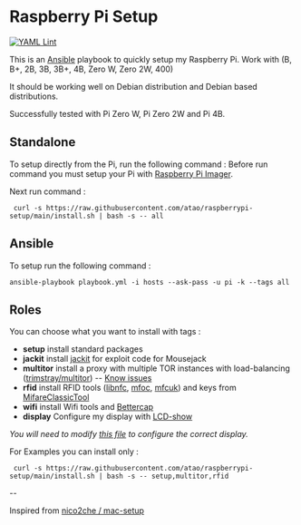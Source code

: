 # Raspberry Pi Setup

[![YAML Lint](https://github.com/atao/raspberrypi-setup/actions/workflows/main.yml/badge.svg)](https://github.com/atao/raspberrypi-setup/actions/workflows/main.yml)

This is an [Ansible](https://www.ansible.com/) playbook to quickly setup my Raspberry Pi.
Work with (B, B+, 2B, 3B, 3B+, 4B, Zero W, Zero 2W, 400)

It should be working well on Debian distribution and Debian based distributions.

Successfully tested with Pi Zero W, Pi Zero 2W and Pi 4B.

## Standalone

To setup directly from the Pi, run the following command :
Before run command you must setup your Pi with [Raspberry Pi Imager](https://www.raspberrypi.org/software/).

Next run command :

```
 curl -s https://raw.githubusercontent.com/atao/raspberrypi-setup/main/install.sh | bash -s -- all
```
## Ansible

To setup run the following command :

```
ansible-playbook playbook.yml -i hosts --ask-pass -u pi -k --tags all
```

## Roles

You can choose what you want to install with tags :

- **setup** install standard packages
- **jackit** install [jackit](https://github.com/insecurityofthings/jackit) for exploit code for Mousejack
- **multitor** install a proxy with multiple TOR instances with load-balancing ([trimstray/multitor](https://github.com/trimstray/multitor)) -- [Know issues](https://github.com/atao/raspberrypi-setup/blob/main/roles/multitor/README.md)
- **rfid** install RFID tools ([libnfc](https://github.com/nfc-tools/libnfc), [mfoc](https://github.com/nfc-tools/mfoc), [mfcuk](https://github.com/nfc-tools/mfcuk)) and keys from [MifareClassicTool](https://github.com/ikarus23/MifareClassicTool/tree/master/Mifare%20Classic%20Tool/app/src/main/assets/key-files)
- **wifi** install Wifi tools and [Bettercap](https://www.bettercap.org)
- **display** Configure my display with [LCD-show](https://github.com/goodtft/LCD-show)

_You will need to modify [this file](roles/display/tasks/main.yml) to configure the correct display._

For Examples you can install only :
```
 curl -s https://raw.githubusercontent.com/atao/raspberrypi-setup/main/install.sh | bash -s -- setup,multitor,rfid
```

--

Inspired from [nico2che / mac-setup](https://github.com/nico2che/mac-setup)

